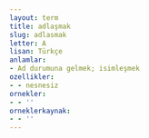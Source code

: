 ```yaml
---
layout: term
title: adlaşmak
slug: adlasmak
letter: A
lisan: Türkçe
anlamlar:
- Ad durumuna gelmek; isimleşmek
ozellikler:
- - nesnesiz
ornekler:
- - ''
orneklerkaynak:
- - ''
---
```

